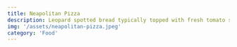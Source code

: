 ```yaml
---
title: Neapolitan Pizza
description: Leopard spotted bread typically topped with fresh tomato sauce, mozzarella cheese, and fresh basil.
img: '/assets/neapolitan-pizza.jpeg'
category: 'Food'
---
```


<script>
	import Recipe from '$lib/recipes/recipe.svelte';

	const title = 'Neapolitan Pizza';
	const description =
		'Neapolitan-style pizza is a classic Italian pizza that has become popular worldwide. It is characterized by its thin and crispy crust, which is made with high-protein flour, water, yeast, and salt. The dough is then stretched by hand and topped with fresh tomato sauce, mozzarella cheese, and fresh basil. The pizza is cooked in a wood-fired oven, which gives it a distinct smoky flavor and a soft, chewy texture. Neapolitan-style pizza is a perfect balance of flavors and textures, and it is a delicious and satisfying meal that is enjoyed by pizza lovers around the world.';
	const img = {
		src: '/assets/neapolitan-pizza.jpeg',
		alt: 'Neapolitan Pizza'
	};
	const steps = [
		{
			title: 'Night before pizza combine (Poolish)', 
			ingredients: ['100g Water', '100ml 00 Flour', '1 Sachet Yeast', '5g Honey']
		},
		{
			title: '3pm next day - combine and kneed', 
			ingredients: ['Poolish', '240g 00 Flour', '145g Water', '10g Salt']
		}
	]
</script>

<Recipe
title={title}
description={description}
steps={steps}
img={img}
/>
